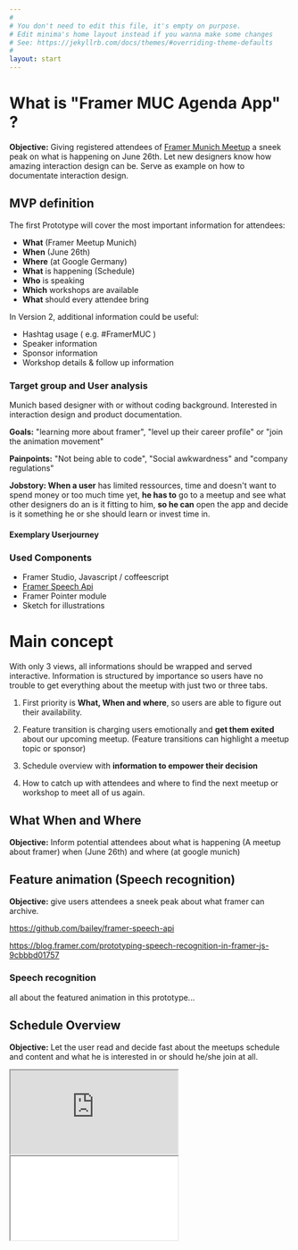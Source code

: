 ```yaml
---
#
# You don't need to edit this file, it's empty on purpose.
# Edit minima's home layout instead if you wanna make some changes
# See: https://jekyllrb.com/docs/themes/#overriding-theme-defaults
#
layout: start
---
```


# What is "Framer MUC Agenda App" ?
**Objective:** Giving registered attendees of [Framer Munich Meetup](https://www.meetup.com/de-DE/meetup-group-framerjs-munich/) a sneek peak on what is happening on June 26th. Let new designers know how amazing interaction design can be. Serve as example on how to documentate interaction design.

## MVP definition
The first Prototype will cover the most important information for attendees:

* **What** (Framer Meetup Munich)
* **When** (June 26th)
* **Where** (at Google Germany)
* **What** is happening (Schedule)
* **Who** is speaking
* **Which** workshops are available
* **What** should every attendee bring

In Version 2, additional information could be useful:

* Hashtag usage ( e.g. #FramerMUC )
* Speaker information
* Sponsor information
* Workshop details & follow up information


### Target group and User analysis

Munich based designer with or without coding background. Interested in interaction design and product documentation. 

**Goals:** "learning more about framer", "level up their career profile" or "join the animation movement"

**Painpoints:** "Not being able to code", "Social awkwardness" and "company regulations"

**Jobstory: When a user** has limited ressources, time and doesn't want to spend money or too much time yet, **he has to** go to a meetup and see what other designers do an is it fitting to him, **so he can** open the app and decide is it something he or she should learn or invest time in.


#### Exemplary Userjourney


### Used Components

* Framer Studio, Javascript / coffeescript
* [Framer Speech Api](https://github.com/baiIey/framer-speech-api)
* Framer Pointer module
* Sketch for illustrations


# Main concept

With only 3 views, all informations should be wrapped and served interactive. Information is structured by importance so users have no trouble to get everything about the meetup with just two or three tabs. 

1. First priority is **What, When and where**, so users are able to figure out their availability. 

2. Feature transition is charging users emotionally and **get them exited** about our upcoming meetup. (Feature transitions can highlight a meetup topic or sponsor)

3. Schedule overview with **information to empower their decision**

4. How to catch up with attendees and where to find the next meetup or workshop to meet all of us again.

## What When and Where
**Objective:** Inform potential attendees about what is happening (A meetup about framer) when (June 26th) and where (at google munich)

## Feature animation (Speech recognition)
**Objective:** give users attendees a sneek peak about what framer can archive.

https://github.com/baiIey/framer-speech-api

https://blog.framer.com/prototyping-speech-recognition-in-framer-js-9cbbbd01757

### Speech recognition
all about the featured animation in this prototype...

## Schedule Overview

**Objective:** Let the user read and decide fast about the meetups schedule and content and what he is interested in or should he/she join at all.


<iframe class="prototype-right" src="https://framer.cloud/EXpCI"></iframe>
<iframe class="prototype-left" src="materials/sayit-listview.framer/index.html"></iframe>